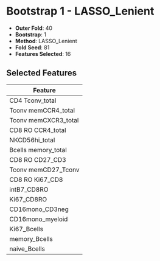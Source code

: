 # Bootstrap 1 - LASSO_Lenient

- **Outer Fold**: 40
- **Bootstrap**: 1
- **Method**: LASSO_Lenient
- **Fold Seed**: 81
- **Features Selected**: 16

## Selected Features

| Feature |
|---------|
| CD4 Tconv_total |
| Tconv memCCR4_total |
| Tconv memCXCR3_total |
| CD8 RO CCR4_total |
| NKCD56hi_total |
| Bcells memory_total |
| CD8 RO CD27_CD3 |
| Tconv memCD27_Tconv |
| CD8 RO Ki67_CD8 |
| intB7_CD8RO |
| Ki67_CD8RO |
| CD16mono_CD3neg |
| CD16mono_myeloid |
| Ki67_Bcells |
| memory_Bcells |
| naive_Bcells |
